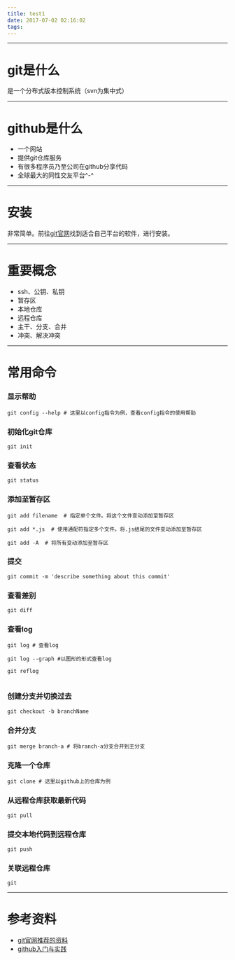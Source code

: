 ```yaml
---
title: test1
date: 2017-07-02 02:16:02
tags:
---
```




------
# git是什么
是一个分布式版本控制系统（svn为集中式）

------
# github是什么
- 一个网站
- 提供git仓库服务
- 有很多程序员乃至公司在github分享代码
- 全球最大的同性交友平台^-^

------
# 安装
非常简单。前往[git官网](https://git-scm.com/)找到适合自己平台的软件，进行安装。


------
# 重要概念

- ssh、公钥、私钥
- 暂存区
- 本地仓库
- 远程仓库
- 主干、分支、合并
- 冲突、解决冲突


------
# 常用命令

### 显示帮助
```
git config --help # 这里以config指令为例，查看config指令的使用帮助 
```

### 初始化git仓库
```
git init
```

### 查看状态
```
git status 
```

### 添加至暂存区
```
git add filename  # 指定单个文件。将这个文件变动添加至暂存区

git add *.js  # 使用通配符指定多个文件。将.js结尾的文件变动添加至暂存区

git add -A  # 将所有变动添加至暂存区
```

### 提交
```
git commit -m 'describe something about this commit'
```

### 查看差别
```
git diff
```

### 查看log
```
git log # 查看log

git log --graph #以图形的形式查看log

git reflog
 
``` 


###  创建分支并切换过去
```
git checkout -b branchName
```

### 合并分支
```
git merge branch-a # 将branch-a分支合并到主分支 
```

### 克隆一个仓库
```
git clone # 这里以github上的仓库为例
```

### 从远程仓库获取最新代码
```
git pull
```

### 提交本地代码到远程仓库
```
git push
```

### 关联远程仓库
```
git
```


------
# 参考资料
- [git官网推荐的资料](https://git-scm.com/doc)
- [github入门与实践](https://book.douban.com/subject/26462816/)